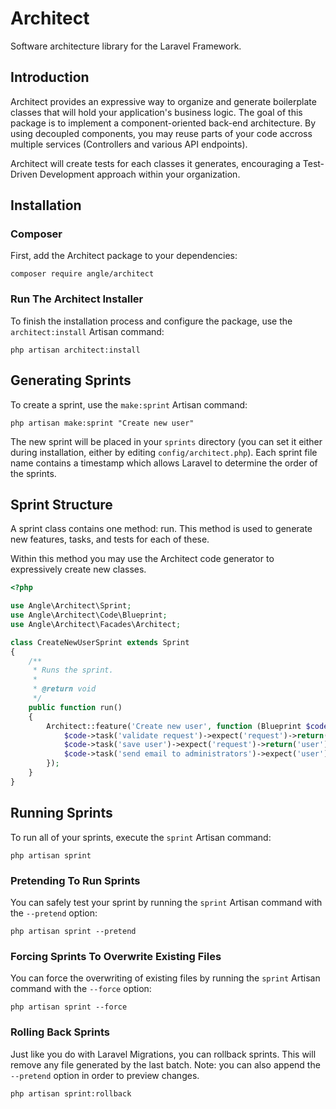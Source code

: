 # Architect
Software architecture library for the Laravel Framework.

## Introduction

Architect provides an expressive way to organize and generate boilerplate classes that will hold your application's business logic. The goal of this package is to implement a component-oriented back-end architecture. By using decoupled components, you may reuse parts of your code accross multiple services (Controllers and various API endpoints).

Architect will create tests for each classes it generates, encouraging a Test-Driven Development approach within your organization.

## Installation

### Composer

First, add the Architect package to your dependencies:

```shell
composer require angle/architect
```

### Run The Architect Installer

To finish the installation process and configure the package, use the ```architect:install``` Artisan command:

```shell
php artisan architect:install
```

## Generating Sprints

To create a sprint, use the ```make:sprint``` Artisan command:

```shell
php artisan make:sprint "Create new user"
```

The new sprint will be placed in your ```sprints``` directory (you can set it either during installation, either by editing ```config/architect.php```). Each sprint file name contains a timestamp which allows Laravel to determine the order of the sprints.

## Sprint Structure

A sprint class contains one method: run. This method is used to generate new features, tasks, and tests for each of these.

Within this method you may use the Architect code generator to expressively create new classes.

```php
<?php

use Angle\Architect\Sprint;
use Angle\Architect\Code\Blueprint;
use Angle\Architect\Facades\Architect;

class CreateNewUserSprint extends Sprint
{
    /**
     * Runs the sprint.
     *
     * @return void
     */
    public function run()
    {
        Architect::feature('Create new user', function (Blueprint $code) {
            $code->task('validate request')->expect('request')->return('is valid');
            $code->task('save user')->expect('request')->return('user');
            $code->task('send email to administrators')->expect('user');
        });
    }
}
```

## Running Sprints

To run all of your sprints, execute the ```sprint``` Artisan command:

```
php artisan sprint
```

### Pretending To Run Sprints

You can safely test your sprint by running the ```sprint``` Artisan command with the ```--pretend``` option:

```
php artisan sprint --pretend
```

### Forcing Sprints To Overwrite Existing Files

You can force the overwriting of existing files by running the ```sprint``` Artisan command with the ```--force``` option:

```
php artisan sprint --force
```

### Rolling Back Sprints

Just like you do with Laravel Migrations, you can rollback sprints. This will remove any file generated by the last batch. Note: you can also append the ```--pretend``` option in order to preview changes.

```
php artisan sprint:rollback
```
